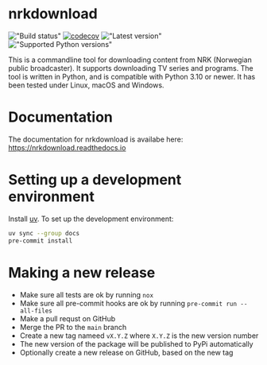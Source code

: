 # nrkdownload

!["Build status"](https://img.shields.io/github/actions/workflow/status/marhoy/nrk-download/main.yml)
[![codecov](https://codecov.io/gh/marhoy/nrk-download/branch/main/graph/badge.svg?token=84LOP32NP6)](https://codecov.io/gh/marhoy/nrk-download)
!["Latest version"](https://img.shields.io/pypi/v/nrkdownload)
!["Supported Python versions"](https://img.shields.io/python/required-version-toml?tomlFilePath=https%3A%2F%2Fraw.githubusercontent.com%2Fmarhoy%2Fnrk-download%2Frefs%2Fheads%2Fmain%2Fpyproject.toml)

This is a commandline tool for downloading content from NRK (Norwegian public
broadcaster). It supports downloading TV series and programs. The tool is written in
Python, and is compatible with Python 3.10 or newer. It has been tested under Linux,
macOS and Windows.

# Documentation

The documentation for nrkdownload is availabe here: https://nrkdownload.readthedocs.io

# Setting up a development environment

Install [uv](https://docs.astral.sh/uv/). To set up the development environment:

```bash
uv sync --group docs
pre-commit install
```

# Making a new release

- Make sure all tests are ok by running `nox`
- Make sure all pre-commit hooks are ok by running `pre-commit run --all-files`
- Make a pull requst on GitHub
- Merge the PR to the `main` branch
- Create a new tag nameed `vX.Y.Z` where `X.Y.Z` is the new version number
- The new version of the package will be published to PyPi automatically
- Optionally create a new release on GitHub, based on the new tag
